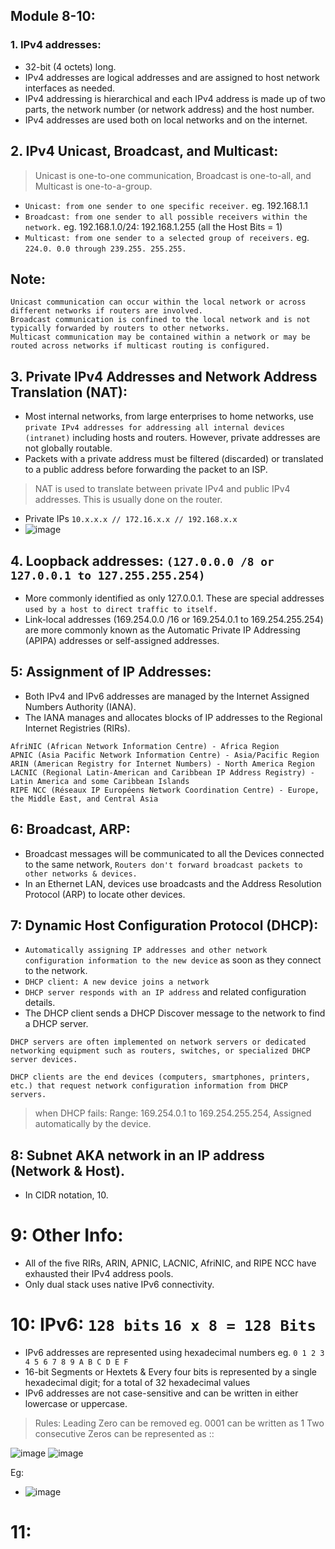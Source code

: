 ## Module 8-10:

### 1.  IPv4 addresses:
- 32-bit (4 octets) long.
- IPv4 addresses are logical addresses and are assigned to host network interfaces as needed.
- IPv4 addressing is hierarchical and each IPv4 address is made up of two parts, the network number (or network address) and the host number.
- IPv4 addresses are used both on local networks and on the internet.

## 2. IPv4 Unicast, Broadcast, and Multicast:
> Unicast is one-to-one communication, Broadcast is one-to-all, and Multicast is one-to-a-group.
- `Unicast: from one sender to one specific receiver.` eg. 192.168.1.1
- `Broadcast: from one sender to all possible receivers within the network.` eg. 192.168.1.0/24: 192.168.1.255 (all the Host Bits = 1)
- `Multicast: from one sender to a selected group of receivers.` eg. `224.0. 0.0 through 239.255. 255.255.`

## Note:
```
Unicast communication can occur within the local network or across different networks if routers are involved.
Broadcast communication is confined to the local network and is not typically forwarded by routers to other networks.
Multicast communication may be contained within a network or may be routed across networks if multicast routing is configured.
```

## 3. Private IPv4 Addresses and Network Address Translation (NAT):
- Most internal networks, from large enterprises to home networks, use `private IPv4 addresses for addressing all internal devices (intranet)` including hosts and routers. However, private addresses are not globally routable.
- Packets with a private address must be filtered (discarded) or translated to a public address before forwarding the packet to an ISP.
> NAT is used to translate between private IPv4 and public IPv4 addresses. This is usually done on the router.
- Private IPs `10.x.x.x // 172.16.x.x // 192.168.x.x`
- ![image](https://github.com/IOxCyber/CyberEssentials/assets/40174034/a0d8ddd9-db96-4b02-84d2-21cca75cc183)

## 4. Loopback addresses: `(127.0.0.0 /8 or 127.0.0.1 to 127.255.255.254) `
- More commonly identified as only 127.0.0.1. These are special addresses `used by a host to direct traffic to itself.`
- Link-local addresses (169.254.0.0 /16 or 169.254.0.1 to 169.254.255.254) are more commonly known as the Automatic Private IP Addressing (APIPA) addresses or self-assigned addresses.

## 5: Assignment of IP Addresses:
- Both IPv4 and IPv6 addresses are managed by the Internet Assigned Numbers Authority (IANA).
- The IANA manages and allocates blocks of IP addresses to the Regional Internet Registries (RIRs). 
```
AfriNIC (African Network Information Centre) - Africa Region
APNIC (Asia Pacific Network Information Centre) - Asia/Pacific Region
ARIN (American Registry for Internet Numbers) - North America Region
LACNIC (Regional Latin-American and Caribbean IP Address Registry) - Latin America and some Caribbean Islands
RIPE NCC (Réseaux IP Européens Network Coordination Centre) - Europe, the Middle East, and Central Asia
```

## 6: Broadcast, ARP:
- Broadcast messages will be communicated to all the Devices connected to the same network, `Routers don't forward broadcast packets to other networks & devices.`
- In an Ethernet LAN, devices use broadcasts and the Address Resolution Protocol (ARP) to locate other devices.


## 7: Dynamic Host Configuration Protocol (DHCP):
- `Automatically assigning IP addresses and other network configuration information to the new device` as soon as they connect to the network.
- `DHCP client: A new device joins a network`
- `DHCP server responds with an IP address` and related configuration details.
- The DHCP client sends a DHCP Discover message to the network to find a DHCP server.
```
DHCP servers are often implemented on network servers or dedicated networking equipment such as routers, switches, or specialized DHCP server devices.

DHCP clients are the end devices (computers, smartphones, printers, etc.) that request network configuration information from DHCP servers.
```

> when DHCP fails: Range: 169.254.0.1 to 169.254.255.254, Assigned automatically by the device.

## 8: Subnet AKA network in an IP address (Network & Host).
- In CIDR notation, 10.

# 9:  Other Info:
- All of the five RIRs, ARIN, APNIC, LACNIC, AfriNIC, and RIPE NCC have exhausted their IPv4 address pools.
- Only dual stack uses native IPv6 connectivity.

# 10: IPv6: `128 bits` `16 x 8 = 128 Bits`
- IPv6 addresses are represented using hexadecimal numbers eg. `0 1 2 3 4 5 6 7 8 9 A B C D E F`
- 16-bit Segments or Hextets & Every four bits is represented by a single hexadecimal digit; for a total of 32 hexadecimal values
- IPv6 addresses are not case-sensitive and can be written in either lowercase or uppercase.

> Rules:
> Leading Zero can be removed eg. 0001 can be written as 1
> Two consecutive Zeros can be represented as ::

![image](https://github.com/IOxCyber/CyberEssentials/assets/40174034/2ef30f7f-bf34-46a5-9b93-4236a8786426)
![image](https://github.com/IOxCyber/CyberEssentials/assets/40174034/e9c340ec-1c32-4e30-b8c2-10111be223ea)

Eg:
- ![image](https://github.com/IOxCyber/CyberEssentials/assets/40174034/c1251839-15d3-4ede-b323-eadaf8e030e3)


# 11:




